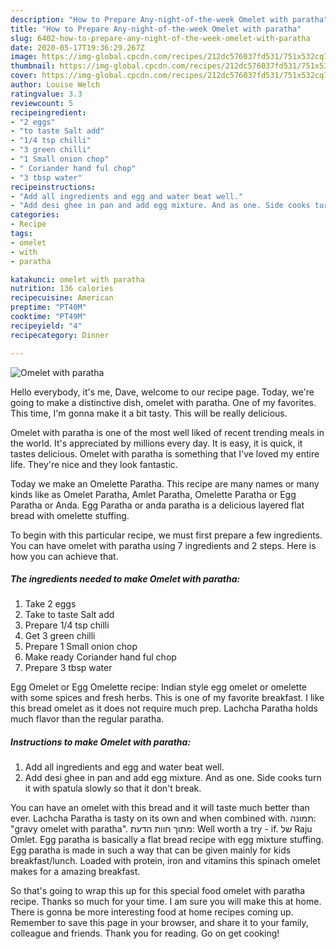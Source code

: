 ```yaml
---
description: "How to Prepare Any-night-of-the-week Omelet with paratha"
title: "How to Prepare Any-night-of-the-week Omelet with paratha"
slug: 6402-how-to-prepare-any-night-of-the-week-omelet-with-paratha
date: 2020-05-17T19:36:29.267Z
image: https://img-global.cpcdn.com/recipes/212dc576037fd531/751x532cq70/omelet-with-paratha-recipe-main-photo.jpg
thumbnail: https://img-global.cpcdn.com/recipes/212dc576037fd531/751x532cq70/omelet-with-paratha-recipe-main-photo.jpg
cover: https://img-global.cpcdn.com/recipes/212dc576037fd531/751x532cq70/omelet-with-paratha-recipe-main-photo.jpg
author: Louise Welch
ratingvalue: 3.3
reviewcount: 5
recipeingredient:
- "2 eggs"
- "to taste Salt add"
- "1/4 tsp chilli"
- "3 green chilli"
- "1 Small onion chop"
- " Coriander hand ful chop"
- "3 tbsp water"
recipeinstructions:
- "Add all ingredients and egg and water beat well."
- "Add desi ghee in pan and add egg mixture. And as one. Side cooks turn it with spatula slowly so that it don&#39;t break."
categories:
- Recipe
tags:
- omelet
- with
- paratha

katakunci: omelet with paratha 
nutrition: 136 calories
recipecuisine: American
preptime: "PT40M"
cooktime: "PT49M"
recipeyield: "4"
recipecategory: Dinner

---
```



![Omelet with paratha](https://img-global.cpcdn.com/recipes/212dc576037fd531/751x532cq70/omelet-with-paratha-recipe-main-photo.jpg)

Hello everybody, it's me, Dave, welcome to our recipe page. Today, we're going to make a distinctive dish, omelet with paratha. One of my favorites. This time, I'm gonna make it a bit tasty. This will be really delicious.

Omelet with paratha is one of the most well liked of recent trending meals in the world. It's appreciated by millions every day. It is easy, it is quick, it tastes delicious. Omelet with paratha is something that I've loved my entire life. They're nice and they look fantastic.

Today we make an Omelette Paratha. This recipe are many names or many kinds like as Omelet Paratha, Amlet Paratha, Omelette Paratha or Egg Paratha or Anda. Egg Paratha or anda paratha is a delicious layered flat bread with omelette stuffing.


To begin with this particular recipe, we must first prepare a few ingredients. You can have omelet with paratha using 7 ingredients and 2 steps. Here is how you can achieve that.

<!--inarticleads1-->

##### The ingredients needed to make Omelet with paratha:

1. Take 2 eggs
1. Take to taste Salt add
1. Prepare 1/4 tsp chilli
1. Get 3 green chilli
1. Prepare 1 Small onion chop
1. Make ready  Coriander hand ful chop
1. Prepare 3 tbsp water


Egg Omelet or Egg Omelette recipe: Indian style egg omelet or omelette with some spices and fresh herbs. This is one of my favorite breakfast. I like this bread omelet as it does not require much prep. Lachcha Paratha holds much flavor than the regular paratha. 

<!--inarticleads2-->

##### Instructions to make Omelet with paratha:

1. Add all ingredients and egg and water beat well.
1. Add desi ghee in pan and add egg mixture. And as one. Side cooks turn it with spatula slowly so that it don&#39;t break.


You can have an omelet with this bread and it will taste much better than ever. Lachcha Paratha is tasty on its own and when combined with. תמונה: &#34;gravy omelet with paratha&#34;. מתוך חוות הדעת: ‪Well worth a try - if.‬ של ‪Raju Omlet‬. Egg paratha is basically a flat bread recipe with egg mixture stuffing. Egg paratha is made in such a way that can be given mainly for kids breakfast/lunch. Loaded with protein, iron and vitamins this spinach omelet makes for a amazing breakfast. 

So that's going to wrap this up for this special food omelet with paratha recipe. Thanks so much for your time. I am sure you will make this at home. There is gonna be more interesting food at home recipes coming up. Remember to save this page in your browser, and share it to your family, colleague and friends. Thank you for reading. Go on get cooking!
